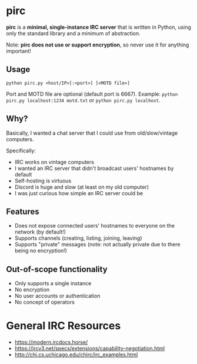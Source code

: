 # pirc
**pirc** is a **minimal, single-instance IRC server** that is written in Python, using only the standard library and a minimum of abstraction.

Note: **pirc does not use or support encryption**, so never use it for anything important!

## Usage
```
python pirc.py <host/IP>[:<port>] [<MOTD file>]
```

Port and MOTD file are optional (default port is 6667). Example: `python pirc.py localhost:1234 motd.txt` or `python pirc.py localhost`.

## Why?
Basically, I wanted a chat server that I could use from old/slow/vintage computers.

Specifically:

* IRC works on vintage computers
* I wanted an IRC server that didn't broadcast users' hostnames by default
* Self-hosting is virtuous
* Discord is huge and slow (at least on my old computer)
* I was just curious how simple an IRC server could be

## Features
* Does not expose connected users' hostnames to everyone on the network (by default!)
* Supports channels (creating, listing, joining, leaving)
* Supports "private" messages (note: not actually private due to there being no encryption!)

## Out-of-scope functionality
* Only supports a single instance
* No encryption
* No user accounts or authentication
* No concept of operators

# General IRC Resources
* https://modern.ircdocs.horse/
* https://ircv3.net/specs/extensions/capability-negotiation.html
* http://chi.cs.uchicago.edu/chirc/irc_examples.html
